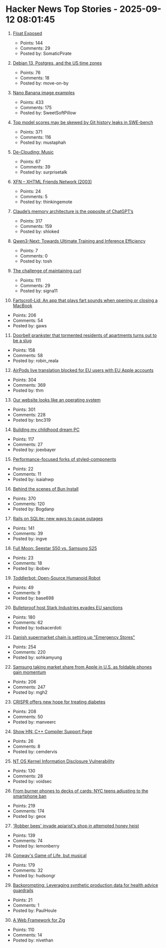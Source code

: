 # Hacker News Top Stories - 2025-09-12 08:01:45

1. [Float Exposed](https://float.exposed/)
   - Points: 144
   - Comments: 29
   - Posted by: SomaticPirate

2. [Debian 13, Postgres, and the US time zones](https://rachelbythebay.com/w/2025/09/11/debtz/)
   - Points: 76
   - Comments: 18
   - Posted by: move-on-by

3. [Nano Banana image examples](https://github.com/PicoTrex/Awesome-Nano-Banana-images/blob/main/README_en.md)
   - Points: 433
   - Comments: 175
   - Posted by: SweetSoftPillow

4. [Top model scores may be skewed by Git history leaks in SWE-bench](https://github.com/SWE-bench/SWE-bench/issues/465)
   - Points: 371
   - Comments: 116
   - Posted by: mustaphah

5. [De-Clouding: Music](https://rosswintle.uk/2025/09/de-clouding-music/)
   - Points: 67
   - Comments: 39
   - Posted by: surprisetalk

6. [XFN – XHTML Friends Network (2003)](https://gmpg.org/xfn/)
   - Points: 24
   - Comments: 5
   - Posted by: thinkingemote

7. [Claude’s memory architecture is the opposite of ChatGPT’s](https://www.shloked.com/writing/claude-memory)
   - Points: 317
   - Comments: 159
   - Posted by: shloked

8. [Qwen3-Next: Towards Ultimate Training and Inference Efficiency](https://qwen.ai/blog?id=4074cca80393150c248e508aa62983f9cb7d27cd&from=research.latest-advancements-list)
   - Points: 7
   - Comments: 0
   - Posted by: tosh

9. [The challenge of maintaining curl](https://lwn.net/Articles/1034966/)
   - Points: 111
   - Comments: 29
   - Posted by: signa11

10. [Fartscroll-Lid: An app that plays fart sounds when opening or closing a MacBook](https://github.com/iannuttall/fartscroll-lid)
   - Points: 206
   - Comments: 54
   - Posted by: gaws

11. [Doorbell prankster that tormented residents of apartments turns out to be a slug](https://www.theguardian.com/world/2025/sep/08/doorbell-prankster-that-tormented-residents-of-german-apartments-turns-out-to-be-a-slug)
   - Points: 158
   - Comments: 58
   - Posted by: robin_reala

12. [AirPods live translation blocked for EU users with EU Apple accounts](https://www.macrumors.com/2025/09/11/airpods-live-translation-eu-restricted/)
   - Points: 304
   - Comments: 369
   - Posted by: thm

13. [Our website looks like an operating system](https://posthog.com/blog/why-os)
   - Points: 301
   - Comments: 228
   - Posted by: bnc319

14. [Building my childhood dream PC](https://fabiensanglard.net/2168/)
   - Points: 117
   - Comments: 27
   - Posted by: joexbayer

15. [Performance-focused forks of styled-components](https://www.sanity.io/blog/cut-styled-components-into-pieces-this-is-our-last-resort)
   - Points: 22
   - Comments: 11
   - Posted by: isaiahwp

16. [Behind the scenes of Bun Install](https://bun.com/blog/behind-the-scenes-of-bun-install)
   - Points: 370
   - Comments: 120
   - Posted by: Bogdanp

17. [Rails on SQLite: new ways to cause outages](https://andre.arko.net/2025/09/11/rails-on-sqlite-exciting-new-ways-to-cause-outages/)
   - Points: 141
   - Comments: 39
   - Posted by: ingve

18. [Full Moon: Seestar S50 vs. Samsung S25](https://www.4rknova.com//blog/2025/09/08/moon-photos)
   - Points: 23
   - Comments: 18
   - Posted by: ibobev

19. [Toddlerbot: Open-Source Humanoid Robot](https://toddlerbot.github.io/)
   - Points: 49
   - Comments: 9
   - Posted by: base698

20. [Bulletproof host Stark Industries evades EU sanctions](https://krebsonsecurity.com/2025/09/bulletproof-host-stark-industries-evades-eu-sanctions/)
   - Points: 180
   - Comments: 62
   - Posted by: todsacerdoti

21. [Danish supermarket chain is setting up "Emergency Stores"](https://swiss.social/@swaldorff/115186445638788782)
   - Points: 254
   - Comments: 220
   - Posted by: sohkamyung

22. [Samsung taking market share from Apple in U.S. as foldable phones gain momentum](https://www.cnbc.com/2025/08/16/samsungs-us-market-share-apple-rivalry-foldable-phones.html)
   - Points: 206
   - Comments: 247
   - Posted by: mgh2

23. [CRISPR offers new hope for treating diabetes](https://www.wired.com/story/no-more-injections-crispr-offers-new-hope-for-treating-diabetes/)
   - Points: 208
   - Comments: 50
   - Posted by: manveerc

24. [Show HN: C++ Compiler Support Page](https://cppstat.dev)
   - Points: 26
   - Comments: 8
   - Posted by: cemdervis

25. [NT OS Kernel Information Disclosure Vulnerability](https://www.crowdfense.com/nt-os-kernel-information-disclosure-vulnerability-cve-2025-53136/)
   - Points: 130
   - Comments: 28
   - Posted by: voidsec

26. [From burner phones to decks of cards: NYC teens adjusting to the smartphone ban](https://gothamist.com/news/from-burner-phones-to-decks-of-cards-nyc-teens-are-adjusting-to-the-smartphone-ban)
   - Points: 219
   - Comments: 174
   - Posted by: geox

27. ['Robber bees' invade apiarist's shop in attempted honey heist](https://www.cbc.ca/news/canada/british-columbia/robber-bees-terrace-bc-apiary-1.7627532)
   - Points: 139
   - Comments: 74
   - Posted by: lemonberry

28. [Conway's Game of Life, but musical](https://www.hudsong.dev/digital-darwin)
   - Points: 179
   - Comments: 32
   - Posted by: hudsongr

29. [Backprompting: Leveraging synthetic production data for health advice guardrails](https://arxiv.org/abs/2508.18384)
   - Points: 21
   - Comments: 1
   - Posted by: PaulHoule

30. [A Web Framework for Zig](https://www.jetzig.dev/)
   - Points: 110
   - Comments: 14
   - Posted by: nivethan


